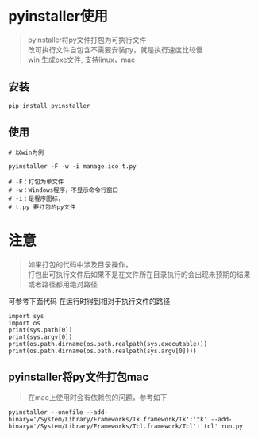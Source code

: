 # pyinstaller使用


> pyinstaller将py文件打包为可执行文件  
改可执行文件自包含不需要安装py，就是执行速度比较慢  
win 生成exe文件, 支持linux，mac  

## 安装

```
pip install pyinstaller
```
## 使用

```
# 以win为例

pyinstaller -F -w -i manage.ico t.py

# -F：打包为单文件
# -w：Windows程序，不显示命令行窗口
# -i：是程序图标，
# t.py 要打包的py文件
```
# 注意

> 如果打包的代码中涉及目录操作，  
打包出可执行文件后如果不是在文件所在目录执行的会出现未预期的结果  
或者路径都用绝对路径


可参考下面代码 在运行时得到相对于执行文件的路径
```
import sys
import os
print(sys.path[0])
print(sys.argv[0])
print(os.path.dirname(os.path.realpath(sys.executable)))
print(os.path.dirname(os.path.realpath(sys.argv[0])))
```


## pyinstaller将py文件打包mac

> 在mac上使用时会有依赖包的问题，参考如下

```
pyinstaller --onefile --add-binary='/System/Library/Frameworks/Tk.framework/Tk':'tk' --add-binary='/System/Library/Frameworks/Tcl.framework/Tcl':'tcl' run.py

```

